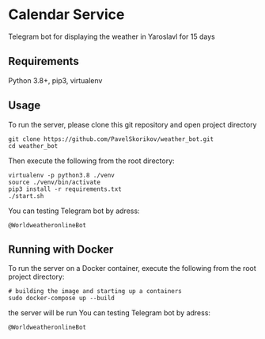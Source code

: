 # Calendar Service

Telegram bot for displaying the weather in Yaroslavl for 15 days


## Requirements
Python 3.8+, pip3, virtualenv

## Usage
To run the server, please clone this git repository and open project directory
```
git clone https://github.com/PavelSkorikov/weather_bot.git
cd weather_bot
```
Then execute the following from the root directory:
```
virtualenv -p python3.8 ./venv
source ./venv/bin/activate
pip3 install -r requirements.txt
./start.sh
```
You can testing Telegram bot by adress:
```
@WorldweatheronlineBot
```

## Running with Docker
To run the server on a Docker container, 
execute the following from the root project directory:
```
# building the image and starting up a containers
sudo docker-compose up --build
```
the server will be run
You can testing Telegram bot by adress:
```
@WorldweatheronlineBot
```
